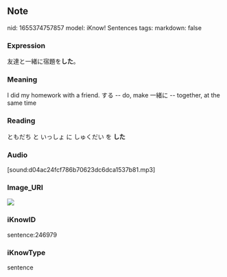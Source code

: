 ## Note
nid: 1655374757857
model: iKnow! Sentences
tags: 
markdown: false

### Expression
友達と一緒に宿題を<b>した</b>。

### Meaning
I did my homework with a friend.
する -- do, make
一緒に -- together, at the same time

### Reading
ともだち と いっしょ に しゅくだい を <b>した</b>

### Audio
[sound:d04ac24fcf786b70623dc6dca1537b81.mp3]

### Image_URI
<img src="d86e407d302a3feac159d95617c95295.jpg">

### iKnowID
sentence:246979

### iKnowType
sentence
